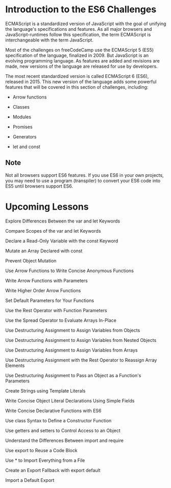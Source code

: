 # Introduction to the ES6 Challenges #

ECMAScript is a standardized version of JavaScript with the goal of unifying the language's specifications and features. As all major browsers and JavaScript-runtimes follow this specification, the term ECMAScript is interchangeable with the term JavaScript.

Most of the challenges on freeCodeCamp use the ECMAScript 5 (ES5) specification of the language, finalized in 2009. But JavaScript is an evolving programming language. As features are added and revisions are made, new versions of the language are released for use by developers.

The most recent standardized version is called ECMAScript 6 (ES6), released in 2015. This new version of the language adds some powerful features that will be covered in this section of challenges, including:


* Arrow functions

* Classes

* Modules

* Promises

* Generators

* let and const


## Note ##

Not all browsers support ES6 features. If you use ES6 in your own projects, you may need to use a program (transpiler) to convert your ES6 code into ES5 until browsers support ES6.

# Upcoming Lessons #

Explore Differences Between the var and let Keywords

Compare Scopes of the var and let Keywords

Declare a Read-Only Variable with the const Keyword

Mutate an Array Declared with const

Prevent Object Mutation

Use Arrow Functions to Write Concise Anonymous Functions

Write Arrow Functions with Parameters

Write Higher Order Arrow Functions

Set Default Parameters for Your Functions

Use the Rest Operator with Function Parameters

Use the Spread Operator to Evaluate Arrays In-Place

Use Destructuring Assignment to Assign Variables from Objects

Use Destructuring Assignment to Assign Variables from Nested Objects

Use Destructuring Assignment to Assign Variables from Arrays

Use Destructuring Assignment with the Rest Operator to Reassign Array Elements

Use Destructuring Assignment to Pass an Object as a Function's Parameters

Create Strings using Template Literals

Write Concise Object Literal Declarations Using Simple Fields

Write Concise Declarative Functions with ES6

Use class Syntax to Define a Constructor Function

Use getters and setters to Control Access to an Object

Understand the Differences Between import and require

Use export to Reuse a Code Block

Use * to Import Everything from a File

Create an Export Fallback with export default

Import a Default Export